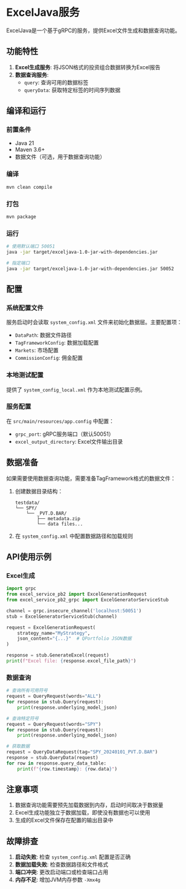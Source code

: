 # ExcelJava服务

ExcelJava是一个基于gRPC的服务，提供Excel文件生成和数据查询功能。

## 功能特性

1. **Excel生成服务**: 将JSON格式的投资组合数据转换为Excel报告
2. **数据查询服务**: 
   - `query`: 查询可用的数据标签
   - `queryData`: 获取特定标签的时间序列数据

## 编译和运行

### 前置条件

- Java 21
- Maven 3.6+
- 数据文件（可选，用于数据查询功能）

### 编译

```bash
mvn clean compile
```

### 打包

```bash
mvn package
```

### 运行

```bash
# 使用默认端口 50051
java -jar target/exceljava-1.0-jar-with-dependencies.jar

# 指定端口
java -jar target/exceljava-1.0-jar-with-dependencies.jar 50052
```

## 配置

### 系统配置文件

服务启动时会读取 `system_config.xml` 文件来初始化数据层。主要配置项：

- `DataPath`: 数据文件路径
- `TagFrameworkConfig`: 数据加载配置
- `Markets`: 市场配置
- `CommissionConfig`: 佣金配置

### 本地测试配置

提供了 `system_config_local.xml` 作为本地测试配置示例。

### 服务配置

在 `src/main/resources/app.config` 中配置：

- `grpc_port`: gRPC服务端口（默认50051）
- `excel_output_directory`: Excel文件输出目录

## 数据准备

如果需要使用数据查询功能，需要准备TagFramework格式的数据文件：

1. 创建数据目录结构：
   ```
   testdata/
   └── SPY/
       └── _PVT.D.BAR/
           ├── metadata.zip
           └── data files...
   ```

2. 在 `system_config.xml` 中配置数据路径和加载规则

## API使用示例

### Excel生成

```python
import grpc
from excel_service_pb2 import ExcelGenerationRequest
from excel_service_pb2_grpc import ExcelGeneratorServiceStub

channel = grpc.insecure_channel('localhost:50051')
stub = ExcelGeneratorServiceStub(channel)

request = ExcelGenerationRequest(
    strategy_name="MyStrategy",
    json_content="{...}"  # QPortfolio JSON数据
)

response = stub.GenerateExcel(request)
print(f"Excel file: {response.excel_file_path}")
```

### 数据查询

```python
# 查询所有可用符号
request = QueryRequest(words="ALL")
for response in stub.Query(request):
    print(response.underlying_model_json)

# 查询特定符号
request = QueryRequest(words="SPY")
for response in stub.Query(request):
    print(response.underlying_model_json)

# 获取数据
request = QueryDataRequest(tag="SPY_20240101_PVT.D.BAR")
response = stub.QueryData(request)
for row in response.query_data_table:
    print(f"{row.timestamp}: {row.data}")
```

## 注意事项

1. 数据查询功能需要预先加载数据到内存，启动时间取决于数据量
2. Excel生成功能独立于数据加载，即使没有数据也可以使用
3. 生成的Excel文件保存在配置的输出目录中

## 故障排查

1. **启动失败**: 检查 `system_config.xml` 配置是否正确
2. **数据加载失败**: 检查数据路径和文件格式
3. **端口冲突**: 更改启动端口或检查端口占用
4. **内存不足**: 增加JVM内存参数 `-Xmx4g`